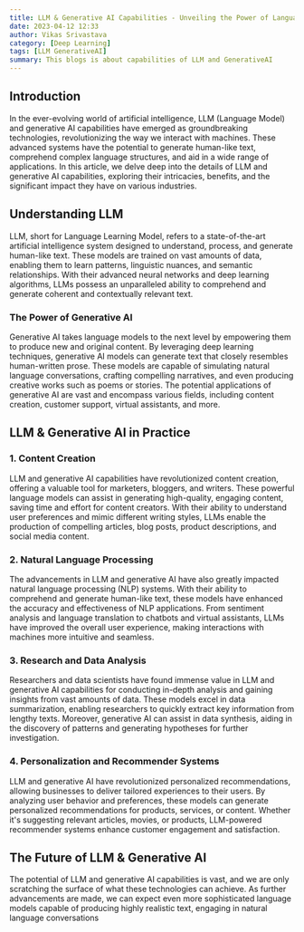 ```yaml
---
title: LLM & Generative AI Capabilities - Unveiling the Power of Language Models 
date: 2023-04-12 12:33
author: Vikas Srivastava
category: [Deep Learning]
tags: [LLM GenerativeAI]
summary: This blogs is about capabilities of LLM and GenerativeAI
---
```


## Introduction ###

In the ever-evolving world of artificial intelligence, LLM (Language Model) and generative AI capabilities have emerged as groundbreaking technologies, revolutionizing the way we interact with machines. These advanced systems have the potential to generate human-like text, comprehend complex language structures, and aid in a wide range of applications. In this article, we delve deep into the details of LLM and generative AI capabilities, exploring their intricacies, benefits, and the significant impact they have on various industries.

## Understanding LLM ###

LLM, short for Language Learning Model, refers to a state-of-the-art artificial intelligence system designed to understand, process, and generate human-like text. These models are trained on vast amounts of data, enabling them to learn patterns, linguistic nuances, and semantic relationships. With their advanced neural networks and deep learning algorithms, LLMs possess an unparalleled ability to comprehend and generate coherent and contextually relevant text.

### The Power of Generative AI ###

Generative AI takes language models to the next level by empowering them to produce new and original content. By leveraging deep learning techniques, generative AI models can generate text that closely resembles human-written prose. These models are capable of simulating natural language conversations, crafting compelling narratives, and even producing creative works such as poems or stories. The potential applications of generative AI are vast and encompass various fields, including content creation, customer support, virtual assistants, and more.

## LLM & Generative AI in Practice ##

### 1. Content Creation

LLM and generative AI capabilities have revolutionized content creation, offering a valuable tool for marketers, bloggers, and writers. These powerful language models can assist in generating high-quality, engaging content, saving time and effort for content creators. With their ability to understand user preferences and mimic different writing styles, LLMs enable the production of compelling articles, blog posts, product descriptions, and social media content.

### 2. Natural Language Processing

The advancements in LLM and generative AI have also greatly impacted natural language processing (NLP) systems. With their ability to comprehend and generate human-like text, these models have enhanced the accuracy and effectiveness of NLP applications. From sentiment analysis and language translation to chatbots and virtual assistants, LLMs have improved the overall user experience, making interactions with machines more intuitive and seamless.

### 3. Research and Data Analysis

Researchers and data scientists have found immense value in LLM and generative AI capabilities for conducting in-depth analysis and gaining insights from vast amounts of data. These models excel in data summarization, enabling researchers to quickly extract key information from lengthy texts. Moreover, generative AI can assist in data synthesis, aiding in the discovery of patterns and generating hypotheses for further investigation.

### 4. Personalization and Recommender Systems

LLM and generative AI have revolutionized personalized recommendations, allowing businesses to deliver tailored experiences to their users. By analyzing user behavior and preferences, these models can generate personalized recommendations for products, services, or content. Whether it's suggesting relevant articles, movies, or products, LLM-powered recommender systems enhance customer engagement and satisfaction.

## The Future of LLM & Generative AI

The potential of LLM and generative AI capabilities is vast, and we are only scratching the surface of what these technologies can achieve. As further advancements are made, we can expect even more sophisticated language models capable of producing highly realistic text, engaging in natural language conversations